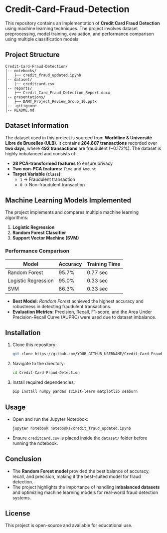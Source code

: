 # Credit-Card-Fraud-Detection


This repository contains an implementation of **Credit Card Fraud Detection** using machine learning techniques. The project involves dataset preprocessing, model training, evaluation, and performance comparison using multiple classification models.

## **Project Structure**
```
Credit-Card-Fraud-Detection/
│-- notebooks/
│   ├── credit_fraud_updated.ipynb
│-- dataset/
│   ├── creditcard.csv
│-- reports/
│   ├── Credit_Card_Fraud_Detection_Report.docx
│-- presentations/
│   ├── DAMT_Project_Review_Group_10.pptx
│-- .gitignore
│-- README.md
```

## **Dataset Information**
The dataset used in this project is sourced from **Worldline & Université Libre de Bruxelles (ULB)**. It contains **284,807 transactions** recorded over **two days**, where **492 transactions** are fraudulent (~0.172%). The dataset is highly imbalanced and consists of:
- **28 PCA-transformed features** to ensure privacy
- **Two non-PCA features:** `Time` and `Amount`
- **Target Variable (`Class`)**:
  - `1` → Fraudulent transaction
  - `0` → Non-fraudulent transaction

## **Machine Learning Models Implemented**
The project implements and compares multiple machine learning algorithms:
1. **Logistic Regression**
2. **Random Forest Classifier**
3. **Support Vector Machine (SVM)**

### **Performance Comparison**
| Model               | Accuracy | Training Time |
|--------------------|----------|--------------|
| Random Forest      | 95.7%    | 0.77 sec     |
| Logistic Regression | 95.0%    | 0.33 sec     |
| SVM                | 86.3%    | 0.33 sec     |

- **Best Model:** *Random Forest* achieved the highest accuracy and robustness in detecting fraudulent transactions.
- **Evaluation Metrics:** Precision, Recall, F1-score, and the Area Under Precision-Recall Curve (AUPRC) were used due to dataset imbalance.

## **Installation**
1. Clone this repository:
   ```sh
   git clone https://github.com/YOUR_GITHUB_USERNAME/Credit-Card-Fraud-Detection.git
   ```
2. Navigate to the directory:
   ```sh
   cd Credit-Card-Fraud-Detection
   ```
3. Install required dependencies:
   ```sh
   pip install numpy pandas scikit-learn matplotlib seaborn
   ```

## **Usage**
- Open and run the Jupyter Notebook:
  ```sh
  jupyter notebook notebooks/credit_fraud_updated.ipynb
  ```
- Ensure `creditcard.csv` is placed inside the `dataset/` folder before running the notebook.

## **Conclusion**
- The **Random Forest model** provided the best balance of accuracy, recall, and precision, making it the best-suited model for fraud detection.
- The project highlights the importance of handling **imbalanced datasets** and optimizing machine learning models for real-world fraud detection systems.

## **License**
This project is open-source and available for educational use.
